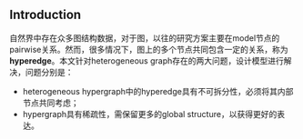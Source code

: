 ## Introduction ##
自然界中存在众多图结构数据，对于图，以往的研究方案主要在model节点的pairwise关系。然而，很多情况下，图上的多个节点共同包含一定的关系，称为**hyperedge**。本文针对heterogeneous graph存在的两大问题，设计模型进行解决，问题分别是：
  + heterogeneous hypergraph中的hyperedge具有不可拆分性，必须将其内部节点共同考虑；
  + hypergraph具有稀疏性，需保留更多的global structure，以获得更好的表达。
